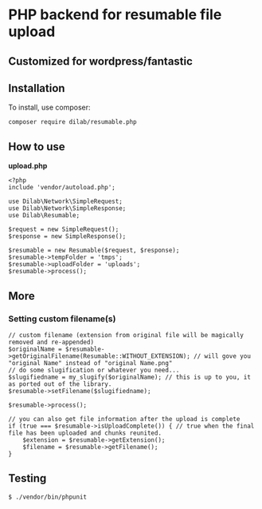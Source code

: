 # PHP backend for resumable file upload
## Customized for wordpress/fantastic


## Installation

To install, use composer:

``` composer require dilab/resumable.php ```


## How to use
**upload.php**

```
<?php
include 'vendor/autoload.php';

use Dilab\Network\SimpleRequest;
use Dilab\Network\SimpleResponse;
use Dilab\Resumable;

$request = new SimpleRequest();
$response = new SimpleResponse();

$resumable = new Resumable($request, $response);
$resumable->tempFolder = 'tmps';
$resumable->uploadFolder = 'uploads';
$resumable->process();

```

## More ##
### Setting custom filename(s) ###

```
// custom filename (extension from original file will be magically removed and re-appended)
$originalName = $resumable->getOriginalFilename(Resumable::WITHOUT_EXTENSION); // will gove you "original Name" instead of "original Name.png"
// do some slugification or whatever you need...
$slugifiedname = my_slugify($originalName); // this is up to you, it as ported out of the library.
$resumable->setFilename($slugifiedname);

$resumable->process();

// you can also get file information after the upload is complete
if (true === $resumable->isUploadComplete()) { // true when the final file has been uploaded and chunks reunited.
    $extension = $resumable->getExtension();
    $filename = $resumable->getFilename();
}
```

## Testing
```
$ ./vendor/bin/phpunit
```
